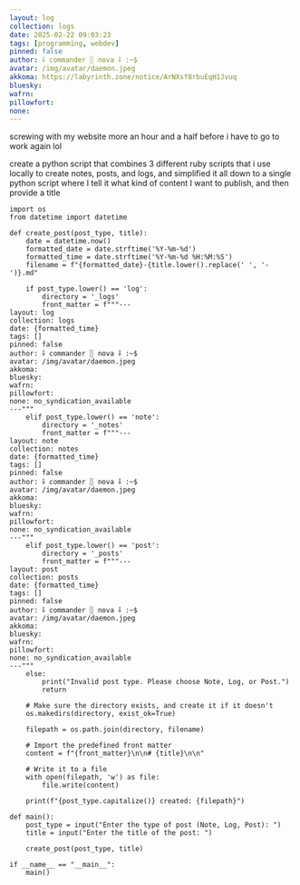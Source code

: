```yaml
---
layout: log
collection: logs
date: 2025-02-22 09:03:23
tags: [programming, webdev]
pinned: false
author: ⸸ commander ░ nova ⸸ :~$
avatar: /img/avatar/daemon.jpeg
akkoma: https://labyrinth.zone/notice/ArNXsf8rbuEqH1Jvuq
bluesky: 
wafrn: 
pillowfort: 
none: 
---
```

screwing with my website more an hour and a half before i have to go to work again lol

create a python script that combines 3 different ruby scripts that i use locally to create notes, posts, and logs, and simplified it all down to a single python script where I tell it what kind of content I want to publish, and then provide a title

```
import os
from datetime import datetime

def create_post(post_type, title):
    date = datetime.now()
    formatted_date = date.strftime('%Y-%m-%d')
    formatted_time = date.strftime('%Y-%m-%d %H:%M:%S')
    filename = f"{formatted_date}-{title.lower().replace(' ', '-')}.md"

    if post_type.lower() == 'log':
        directory = '_logs'
        front_matter = f"""---
layout: log
collection: logs
date: {formatted_time}
tags: []
pinned: false
author: ⸸ commander ░ nova ⸸ :~$
avatar: /img/avatar/daemon.jpeg
akkoma: 
bluesky: 
wafrn: 
pillowfort: 
none: no_syndication_available 
---"""
    elif post_type.lower() == 'note':
        directory = '_notes'
        front_matter = f"""---
layout: note
collection: notes
date: {formatted_time}
tags: []
pinned: false
author: ⸸ commander ░ nova ⸸ :~$
avatar: /img/avatar/daemon.jpeg
akkoma: 
bluesky: 
wafrn: 
pillowfort: 
none: no_syndication_available 
---"""
    elif post_type.lower() == 'post':
        directory = '_posts'
        front_matter = f"""---
layout: post
collection: posts
date: {formatted_time}
tags: []
pinned: false
author: ⸸ commander ░ nova ⸸ :~$
avatar: /img/avatar/daemon.jpeg
akkoma: 
bluesky: 
wafrn: 
pillowfort: 
none: no_syndication_available 
---"""
    else:
        print("Invalid post type. Please choose Note, Log, or Post.")
        return

    # Make sure the directory exists, and create it if it doesn't
    os.makedirs(directory, exist_ok=True)

    filepath = os.path.join(directory, filename)

    # Import the predefined front matter
    content = f"{front_matter}\n\n# {title}\n\n"

    # Write it to a file
    with open(filepath, 'w') as file:
        file.write(content)

    print(f"{post_type.capitalize()} created: {filepath}")

def main():
    post_type = input("Enter the type of post (Note, Log, Post): ")
    title = input("Enter the title of the post: ")

    create_post(post_type, title)

if __name__ == "__main__":
    main()
```

